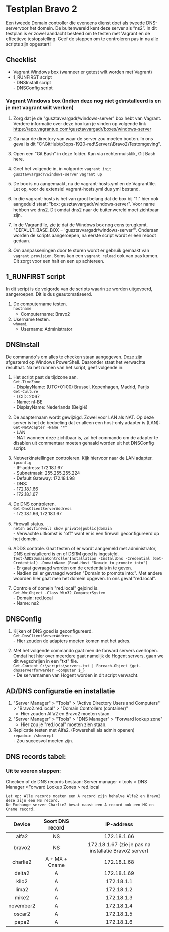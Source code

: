 ﻿# **Testplan Bravo 2**

Een tweede Domain controller die eveneens dienst doet als tweede DNS-servervoor het domein. De buitenwereld kent deze server als “ns2”. In dit testplan is er zowel aandacht besteed om te testen met Vagrant en de effectieve testopstelling.  Geef de stappen om te controleren pas in na alle scripts zijn opgestart!

## Checklist
   - Vagrant Windows box (wanneer er getest wilt worden met Vagrant)
   - 1_RUNFIRST script  
	- DNSInstall script  
	- DNSConfig script  


### Vagrant Windows box (Indien deze nog niet geïnstalleerd is en je met vagrant wilt werken)

1. Zorg dat je de "gusztavvargadr/windows-server" box hebt van Vagrant. Verdere informatie over deze box kan je vinden op volgende link https://app.vagrantup.com/gusztavvargadr/boxes/windows-server

2. Ga naar de directory van waar de server zou moeten booten. In ons geval is dit "C:\GitHub\p3ops-1920-red\Servers\Bravo2\Testomgeving".

3. Open een "Git Bash" in deze folder. Kan via rechtermuisklik, Git Bash here.

4. Geef het volgende in, in volgorde: `vagrant init gusztavvargadr/windows-server` `vagrant up`

5. De box is nu aangemaakt, nu de vagrant-hosts.yml en de Vagrantfile. Let op, voor de extensie! vagrant-hosts.yml dus yml bestand.

6. In die vagrant-hosts is het van groot belang dat de box bij "1." hier ook aangeduid staat: "box: gusztavvargadr/windows-server". Voor name hebben we dns2. Dit omdat dns2 naar de buitenwereld moet zichtbaar zijn.

7. In de Vagrantfile, zie je dat de Windows box nog eens terugkomt. "DEFAULT_BASE_BOX = 'gusztavvargadr/windows-server'". Onderaan worden de scripts aangeroepen, na eerste script wordt er een reboot gedaan.

8. Om aanpasseningen door te sturen wordt er gebruik gemaakt van `vagrant provision`. Soms kan een `vagrant reload` ook van pas komen. Dit zorgt voor een halt en een up achtereen.

## 1_RUNFIRST script
In dit script is de volgorde van de scripts waarin ze worden uitgevoerd, aangeroepen. Dit is dus geautomatiseerd.  
1. De computername testen.  
`hostname`  
	- Computername: Bravo2  
2. Username testen.  
`whoami`
	- Username: Administrator

## DNSInstall

De commando's om alles te checken staan aangegeven.
Deze zijn afgestemd op Windows PowerShell.
Daaronder staat het verwachte resultaat.
Na het runnen van het script, geef volgende in:

1. Het script past de tijdzone aan.  
     `Get-TimeZone`  
        - DisplayName: (UTC+01:00) Brussel, Kopenhagen, Madrid, Parijs  
     `Get-Culture`  
        - LCID: 2067  
        - Name: nl-BE  
        - DisplayName: Nederlands (België)        

2. De adapternaam wordt gewijzigd. Zowel voor LAN als NAT. Op deze server is het de bedoeling dat er alleen een host-only adapter is (LAN):  
     `Get-NetAdapter -Name "*"`<br/>
    	- LAN  
		- NAT wanneer deze zichtbaar is, zal het commando om de adapter te disablen uit commentaar moeten gehaald worden uit het DNSConfig script.  

3. Netwerkinstellingen controleren. Kijk hiervoor naar de LAN adapter.  
     `ipconfig`  
        - IP-address: 172.18.1.67  
        - Subnetmask: 255.255.255.224  
        - Default Gateway: 172.18.1.98  
        - DNS:  
            - 172.18.1.66  
            - 172.18.1.67  
 
 4. De DNS controleren.  
	 `Get-DnsClientServerAddress`  
        - 172.18.1.66, 172.18.1.67  
 
 5. Firewall status.  
	 `netsh advfirewall show private|public|domain`  
		- Verwachte uitkomst is "off" want er is een firewall geconfigureerd op het domein.  
 
 6. ADDS controle. Gaat testen of er wordt aangemeld met administrator, DNS geïnstalleerd is en of DSRM goed is ingesteld.  
     `Test-ADDSDomainControllerInstallation -InstallDns -Credential (Get-Credential) -DomainName (Read-Host "Domain to promote into")`  
		- Er gaat gevraagd worden om de credentials in te geven.  
		- Nadien zal er gevraagd worden "Domain to promote into:". Met andere woorden hier gaat men het domein opgeven. In ons geval "red.local".  
 
 7. Controle of domein "red.local" gejoind is.  
     `Get-WmiObject -Class Win32_ComputerSystem`  
	 	- Domain: red.local  
		- Name: ns2  

##  DNSConfig

 1. Kijken of DNS goed is geconfigureerd.  
	 `Get-DnsClientServerAddress`  
	 	- Hier zouden de adapters moeten komen met het adres.  

 2. Met het volgende commando gaat men de forward servers overlopen. Omdat het hier over meerdere gaat namelijk de Hogent servers, gaan we dit wegschrijen in een "txt" file.  
	 `Get-Content C:\scripts\servers.txt | Foreach-Object {get-dnsserverforwarder -computer $_}`  
		- De servernamen van Hogent worden in dit script verwacht.

## AD/DNS configuratie en installatie
1. "Server Manager" > "Tools" > "Active Directory Users and Computers" > "Bravo2.red.local" > "Domain Controllers (container)"
	- Hier zouden Alfa2 en Bravo2 moeten staan.
2. "Server Manager" > "Tools" > "DNS Manager" > "Forward lookup zone" 
	- Hier zou je "red.local" moeten zien staan.
3. Replicatie testen met Alfa2. (Powershell als admin openen)  
	`repadmin /showrepl`  
		- Zou succesvol moeten zijn.

##  DNS records tabel:
### Uit te voeren stappen:
Checken of de DNS records bestaan: 
Server manager > tools > DNS Manager >Forward Lookup Zones > red.local

    Let op: Alle records moeten een A record zijn behalve Alfa2 en Bravo2 deze zijn een NS record.
    De Exchange server Charlie2 bevat naast een A record ook een MX en Cname record.

| Device | Soort DNS record | IP-address | 
| :--: | :--: | :--: | 
| alfa2 | NS | 172.18.1.66 | 
| bravo2 | NS | 172.18.1.67 (zie je pas na installatie Bravo2 server) | 
| charlie2 | A + MX + Cname |172.18.1.68  | 
| delta2 | A | 172.18.1.69 | 
| kilo2 | A | 172.18.1.1 | 
| lima2 | A | 172.18.1.2 | 
| mike2 | A | 172.18.1.3 | 
| november2 | A | 172.18.1.4 | 
| oscar2 | A | 172.18.1.5 | 
| papa2 | A | 172.18.1.6 | 

